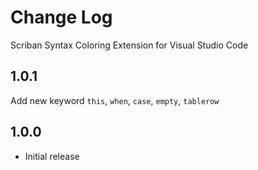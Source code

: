 # Change Log

Scriban Syntax Coloring Extension for Visual Studio Code

## 1.0.1

Add new keyword `this`, `when`, `case`, `empty`, `tablerow`

## 1.0.0
- Initial release